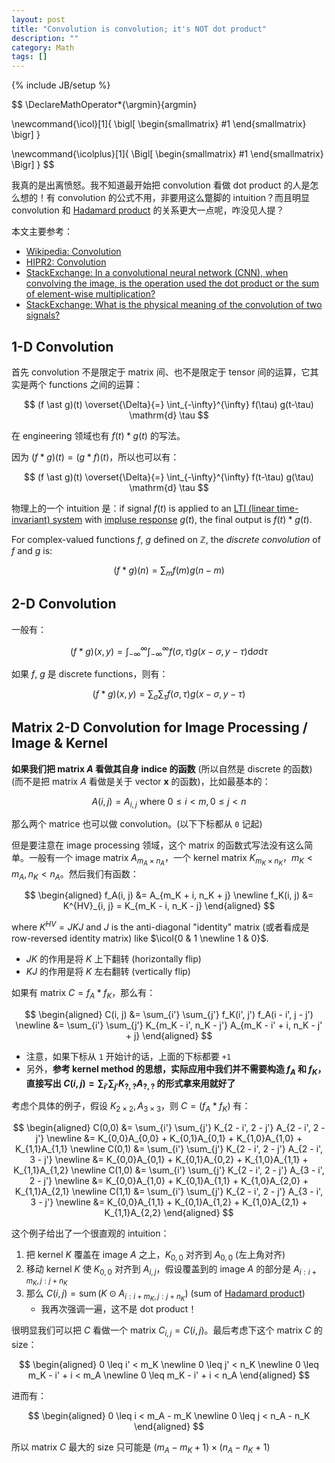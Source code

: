 ```yaml
---
layout: post
title: "Convolution is convolution; it's NOT dot product"
description: ""
category: Math
tags: []
---
```

{% include JB/setup %}

$$
\DeclareMathOperator*{\argmin}{argmin} 

\newcommand{\icol}[1]{
  \bigl[ \begin{smallmatrix} #1 \end{smallmatrix} \bigr]
}

\newcommand{\icolplus}[1]{
  \Bigl[ \begin{smallmatrix} #1 \end{smallmatrix} \Bigr]
}
$$

我真的是出离愤怒。我不知道最开始把 convolution 看做 dot product 的人是怎么想的！有 convolution 的公式不用，非要用这么蹩脚的 intuition？而且明显 convolution 和 [Hadamard product](/math/2018/09/06/hadamard-product-diagonal-matrix-orthogonal-matrix) 的关系更大一点呢，咋没见人提？

本文主要参考：

- [Wikipedia: Convolution](https://en.wikipedia.org/wiki/Convolution)
- [HIPR2: Convolution](https://homepages.inf.ed.ac.uk/rbf/HIPR2/convolve.htm)
- [StackExchange: In a convolutional neural network (CNN), when convolving the image, is the operation used the dot product or the sum of element-wise multiplication?](https://stats.stackexchange.com/questions/335321/in-a-convolutional-neural-network-cnn-when-convolving-the-image-is-the-opera)
- [StackExchange: What is the physical meaning of the convolution of two signals?](https://dsp.stackexchange.com/questions/4723/what-is-the-physical-meaning-of-the-convolution-of-two-signals)

## 1-D Convolution

首先 convolution 不是限定于 matrix 间、也不是限定于 tensor 间的运算，它其实是两个 functions 之间的运算：

$$
(f \ast g)(t) \overset{\Delta}{=} \int_{-\infty}^{\infty} f(\tau) g(t-\tau) \mathrm{d} \tau
$$

在 engineering 领域也有 $f(t) \ast g(t)$ 的写法。

因为 $(f \ast g)(t) = (g \ast f)(t)$，所以也可以有：

$$
(f \ast g)(t) \overset{\Delta}{=} \int_{-\infty}^{\infty} f(t-\tau) g(\tau) \mathrm{d} \tau
$$

物理上的一个 intuition 是：if signal $f(t)$ is applied to an [LTI (linear time-invariant) system](http://en.wikipedia.org/wiki/LTI_system_theory) with [impluse response](http://en.wikipedia.org/wiki/Impulse_response) $g(t)$, the final output is $f(t) \ast g(t)$.

For complex-valued functions $f$, $g$ defined on $\mathbb{Z}$, the _discrete convolution_ of $f$ and $g$ is:

$$
(f \ast g)(n)=\sum_{m} f(m) g(n-m)
$$

## 2-D Convolution

一般有：

$$
(f \ast g)(x, y) = \int_{-\infty}^{\infty} \int_{-\infty}^{\infty} f(\sigma, \tau) g(x - \sigma, y - \tau) \mathrm{d} \sigma \mathrm{d} \tau
$$

如果 $f$, $g$ 是 discrete functions，则有：

$$
(f \ast g)(x, y) = \sum_{\sigma} \sum_{\tau} f(\sigma, \tau) g(x - \sigma, y - \tau)
$$

## Matrix 2-D Convolution for Image Processing / Image & Kernel

**如果我们把 matrix $A$ 看做其自身 indice 的函数** (所以自然是 discrete 的函数) (而不是把 matrix $A$ 看做是关于 vector $\mathbf{x}$ 的函数)，比如最基本的：

$$
A(i, j) = A_{i,j} \text{ where } 0 \leq i < m, 0 \leq j < n
$$

那么两个 matrice 也可以做 convolution。(以下下标都从 `0` 记起)

但是要注意在 image processing 领域，这个 matrix 的函数式写法没有这么简单。一般有一个 image matrix $A_{m_A \times n_A}$，一个 kernel matrix $K_{m_K \times n_K}$，$m_K < m_A, n_K < n_A$。然后我们有函数：

$$
\begin{aligned}
f_A(i, j) &= A_{m_K + i, n_K + j} \newline
f_K(i, j) &= K^{HV}_{i, j} = K_{m_K - i, n_K - j}
\end{aligned}  
$$

where $K^{HV} = JKJ$ and $J$ is the anti-diagonal "identity" matrix (或者看成是 row-reversed identity matrix) like $\icol{0 & 1 \newline 1 & 0}$.

- $JK$ 的作用是将 $K$ 上下翻转 (horizontally flip)
- $KJ$ 的作用是将 $K$ 左右翻转 (vertically flip)

如果有 matrix $C = f_A \ast f_K$，那么有：

$$
\begin{aligned}
C(i, j) &= \sum_{i'} \sum_{j'} f_K(i', j') f_A(i - i', j - j') \newline
        &= \sum_{i'} \sum_{j'} K_{m_K - i', n_K - j'} A_{m_K - i' + i, n_K - j' + j}
\end{aligned}  
$$

- 注意，如果下标从 `1` 开始计的话，上面的下标都要 `+1`
- 另外，**参考 kernel method 的思想，实际应用中我们并不需要构造 $f_A$ 和 $f_K$，直接写出 $C(i, j) = \sum_{i'} \sum_{j'} K_{?, ?} A_{?, ?}$ 的形式拿来用就好了**

考虑个具体的例子，假设 $K_{2 \times 2}, A_{3 \times 3}$，则 $C = (f_A \ast f_K)$ 有：

$$
\begin{aligned}
C(0,0) &= \sum_{i'} \sum_{j'} K_{2 - i', 2 - j'} A_{2 - i', 2 - j'} \newline
       &= K_{0,0}A_{0,0} + K_{0,1}A_{0,1} + K_{1,0}A_{1,0} + K_{1,1}A_{1,1} \newline
C(0,1) &= \sum_{i'} \sum_{j'} K_{2 - i', 2 - j'} A_{2 - i', 3 - j'} \newline
       &= K_{0,0}A_{0,1} + K_{0,1}A_{0,2} + K_{1,0}A_{1,1} + K_{1,1}A_{1,2} \newline
C(1,0) &= \sum_{i'} \sum_{j'} K_{2 - i', 2 - j'} A_{3 - i', 2 - j'} \newline
       &= K_{0,0}A_{1,0} + K_{0,1}A_{1,1} + K_{1,0}A_{2,0} + K_{1,1}A_{2,1} \newline
C(1,1) &= \sum_{i'} \sum_{j'} K_{2 - i', 2 - j'} A_{3 - i', 3 - j'} \newline
       &= K_{0,0}A_{1,1} + K_{0,1}A_{1,2} + K_{1,0}A_{2,1} + K_{1,1}A_{2,2}
\end{aligned}
$$

这个例子给出了一个很直观的 intuition：

1. 把 kernel $K$ 覆盖在 image $A$ 之上，$K_{0,0}$ 对齐到 $A_{0,0}$ (左上角对齐)
1. 移动 kernel $K$ 使 $K_{0,0}$ 对齐到 $A_{i,j}$，假设覆盖到的 image $A$ 的部分是 $A_{i:i+m_K, j:j+n_K}$
1. 那么 $C(i, j) = \operatorname{sum} \big( K \odot A_{i:i+m_K, j:j+n_K} \big)$ (sum of [Hadamard product](/math/2018/09/06/hadamard-product-diagonal-matrix-orthogonal-matrix))
    - 我再次强调一遍，这不是 dot product！

很明显我们可以把 $C$ 看做一个 matrix $C_{i, j} = C(i, j)$。最后考虑下这个 matrix $C$ 的 size：

$$
\begin{aligned}
0 \leq i' < m_K \newline
0 \leq j' < n_K \newline
0 \leq m_K - i' + i < m_A \newline
0 \leq m_K - i' + i < n_A 
\end{aligned}  
$$

进而有：

$$
\begin{aligned}
0 \leq i < m_A - m_K \newline
0 \leq j < n_A - n_K
\end{aligned}  
$$

所以 matrix $C$ 最大的 size 只可能是 $(m_A - m_K + 1) \times (n_A - n_K + 1)$
